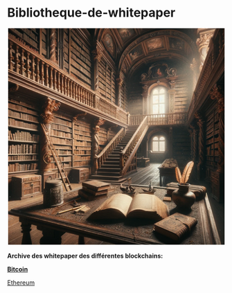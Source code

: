 # Bibliotheque-de-whitepaper

<div align="center">
  <img src="https://github.com/AllyPry/Bibliotheque-de-whitepaper/blob/main/librairy.png" width="500" alt="alt text">
</div>


**Archive des whitepaper des différentes blockchains:**

**[Bitcoin](https://bitcoin.org/bitcoin.pdf)**

[Ethereum](https://ethereum.org/fr/whitepaper)
